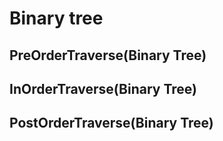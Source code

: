 # Binary tree
## PreOrderTraverse(Binary Tree)
## InOrderTraverse(Binary Tree)
## PostOrderTraverse(Binary Tree)